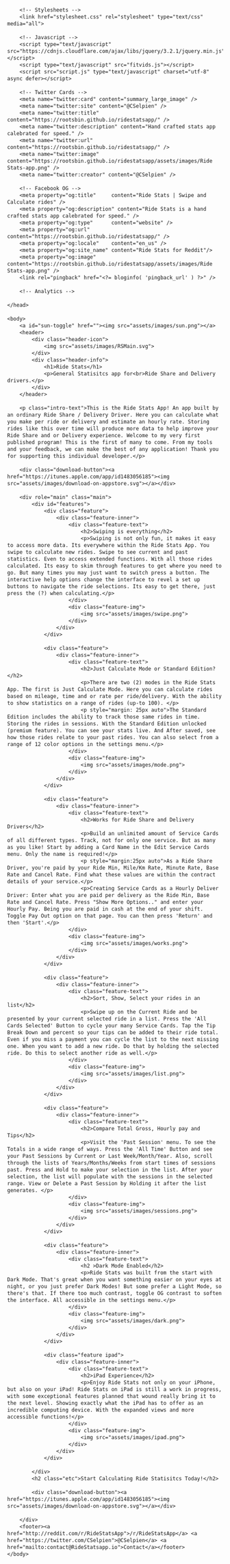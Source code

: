 <!DOCTYPE HTML>
<html>
	<head>
		<meta http-equiv="Content-Type" content="text/html; charset=UTF-8" />
		<title>Ride Stats | The Ride Share, Delivery Stats App</title>
		<meta name="description" content="Ride Stats is the best way track rides. It was created with power and style in mind along with a colorful user experience.">
		<meta name="viewport" content="width=device-width, initial-scale=1">
		<link rel="icon" href="favicon.ico" type="image/x-icon" />

		<!-- Stylesheets -->
		<link href="stylesheet.css" rel="stylesheet" type="text/css" media="all">
		
		<!-- Javascript -->
		<script type="text/javascript" src="https://cdnjs.cloudflare.com/ajax/libs/jquery/3.2.1/jquery.min.js"></script>
		<script type="text/javascript" src="fitvids.js"></script>
		<script src="script.js" type="text/javascript" charset="utf-8" async defer></script>

		<!-- Twitter Cards -->
	    <meta name="twitter:card" content="summary_large_image" />
	    <meta name="twitter:site" content="@CSelpien" />
	    <meta name="twitter:title" content="https://rootsbin.github.io/ridestatsapp/" />
	    <meta name="twitter:description" content="Hand crafted stats app calebrated for speed." />
	    <meta name="twitter:url" content="https://rootsbin.github.io/ridestatsapp/" />
	    <meta name="twitter:image" content="https://rootsbin.github.io/ridestatsapp/assets/images/Ride Stats-app.png" />
	    <meta name="twitter:creator" content="@CSelpien" />
	    
	    <!-- Facebook OG -->
	    <meta property="og:title"     content="Ride Stats | Swipe and Calculate rides" />
	    <meta property="og:description" content="Ride Stats is a hand crafted stats app calebrated for speed." />
	    <meta property="og:type"      content="website" />
	    <meta property="og:url"       content="https://rootsbin.github.io/ridestatsapp/" />
	    <meta property="og:locale"    content="en_us" />
	    <meta property="og:site_name" content="Ride Stats for Reddit"/>
	    <meta property="og:image"     content="https://rootsbin.github.io/ridestatsapp/assets/images/Ride Stats-app.png" />
	    <link rel="pingback" href="<?= bloginfo( 'pingback_url' ) ?>" />

		<!-- Analytics -->

	</head>

	<body>
		<a id="sun-toggle" href=""><img src="assets/images/sun.png"></a>
		<header>
			<div class="header-icon">
				<img src="assets/images/RSMain.svg">
			</div>
			<div class="header-info">
				<h1>Ride Stats</h1>
				<p>General Statisitcs app for<br>Ride Share and Delivery drivers.</p>
			</div>
		</header>

		<p class="intro-text">This is the Ride Stats App! An app built by an ordinary Ride Share / Delivery Driver. Here you can calculate what you make per ride or delivery and estimate an hourly rate. Storing rides like this over time will produce more data to help improve your Ride Share and or Delivery experience. Welcome to my very first published program! This is the first of many to come. From my tools and your feedback, we can make the best of any application! Thank you for supporting this individual developer.</p>

		<div class="download-button"><a href="https://itunes.apple.com/app/id1483056185"><img src="assets/images/download-on-appstore.svg"></a></div>

		<div role="main" class="main">
			<div id="features">
				<div class="feature">
					<div class="feature-inner">
						<div class="feature-text">
							<h2>Swiping is everything</h2>
							<p>Swiping is not only fun, it makes it easy to access more data. Its everywhere within the Ride Stats App. You swipe to calculate new rides. Swipe to see current and past statistics. Even to access extended functions. With all those rides calculated. Its easy to skim through features to get where you need to go. But many times you may just want to switch press a button. The interactive help options change the interface to revel a set up buttons to navigate the ride selections. Its easy to get there, just press the (?) when calculating.</p>
						</div>
						<div class="feature-img">
							<img src="assets/images/swipe.png">
						</div>
					</div>
				</div>

				<div class="feature">
					<div class="feature-inner">
						<div class="feature-text">
							<h2>Just Calculate Mode or Standard Edition?</h2>
							<p>There are two (2) modes in the Ride Stats App. The first is Just Calculate Mode. Here you can calculate rides based on mileage, time and or rate per ride/delivery. With the ability to show statistics on a range of rides (up-to 100). </p>
							<p style="margin: 25px auto">The Standard Edition includes the ability to track those same rides in time. Storing the rides in sessions. With the Standard Edition unlocked (premium feature). You can see your stats live. And After saved, see how those rides relate to your past rides. You can also select from a range of 12 color options in the settings menu.</p>
						</div>
						<div class="feature-img">
							<img src="assets/images/mode.png">
						</div>
					</div>
				</div>

				<div class="feature">
					<div class="feature-inner">
						<div class="feature-text">
							<h2>Works for Ride Share and Delivery Drivers</h2>
							<p>Build an unlimited amount of Service Cards of all different types. Track, not for only one service. But as many as you like! Start by adding a Card Name in the Edit Service Cards menu. Only the name is required!</p>
							<p style="margin:25px auto">As a Ride Share Driver, you're paid by your Ride Min, Mile/Km Rate, Minute Rate, Base Rate and Cancel Rate. Find what these values are within the contract details of your service.</p>
							<p>Creating Service Cards as a Hourly Deliver Driver: Enter what you are paid per delivery as the Ride Min, Base Rate and Cancel Rate. Press "Show More Options.." and enter your Hourly Pay. Being you are paid in cash at the end of your shift. Toggle Pay Out option on that page. You can then press 'Return' and then 'Start'.</p>
						</div>
						<div class="feature-img">
							<img src="assets/images/works.png">
						</div>
					</div>
				</div>

				<div class="feature">
					<div class="feature-inner">
						<div class="feature-text">
							<h2>Sort, Show, Select your rides in an list</h2>
							<p>Swipe up on the Current Ride and be presented by your current selected ride in a list. Press the 'All Cards Selected' Button to cycle your many Service Cards. Tap the Tip Break Down and percent so your tips can be added to their ride total. Even if you miss a payment you can cycle the list to the next missing one. When you want to add a new ride. Do that by holding the selected ride. Do this to select another ride as well.</p>
						</div>
						<div class="feature-img">
							<img src="assets/images/list.png">
						</div>
					</div>
				</div>

				<div class="feature">
					<div class="feature-inner">
						<div class="feature-text">
							<h2>Compare Total Gross, Hourly pay and Tips</h2>
							<p>Visit the 'Past Session' menu. To see the Totals in a wide range of ways. Press the 'All Time' Button and see your Past Sessions by Current or Last Week/Month/Year. Also, scroll through the lists of Years/Months/Weeks from start times of sessions past. Press and Hold to make your selection in the list. After your selection, the list will populate with the sessions in the selected range. View or Delete a Past Session by Holding it after the list generates. </p>
						</div>
						<div class="feature-img">
							<img src="assets/images/sessions.png">
						</div>
					</div>
				</div>

				<div class="feature">
					<div class="feature-inner">
						<div class="feature-text">
							<h2 >Dark Mode Enabled</h2>
							<p>Ride Stats was built from the start with Dark Mode. That's great when you want something easier on your eyes at night, or you just prefer Dark Modes! But some prefer a Light Mode, so there's that. If there too much contrast, toggle OG contrast to soften the interface. All accessible in the settings menu.</p>
						</div>
						<div class="feature-img">
							<img src="assets/images/dark.png">
						</div>
					</div>
				</div>

				<div class="feature ipad">
					<div class="feature-inner">
						<div class="feature-text">
							<h2>iPad Experience</h2>
							<p>Enjoy Ride Stats not only on your iPhone, but also on your iPad! Ride Stats on iPad is still a work in progress, with some exceptional features planned that wound really bring it to the next level. Showing exactly what the iPad has to offer as an incredible computing device. With the expanded views and more accessible functions!</p>
						</div>
						<div class="feature-img">
							<img src="assets/images/ipad.png">
						</div>
					</div>
				</div>

			</div>
			<h2 class="etc">Start Calculating Ride Statisitcs Today!</h2>

			<div class="download-button"><a href="https://itunes.apple.com/app/id1483056185"><img src="assets/images/download-on-appstore.svg"></a></div>

		</div>
		<footer><a href="http://reddit.com/r/RideStatsApp">/r/RideStatsApp</a> <a href="https://twitter.com/CSelpien">@CSelpien</a> <a href="mailto:contact@RideStatsapp.io">Contact</a></footer>
	</body>
</html>
